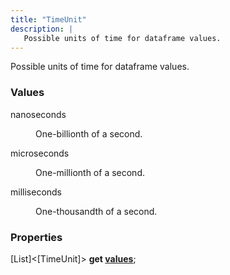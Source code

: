```yaml
---
title: "TimeUnit"
description: |
   Possible units of time for dataframe values.
---
```

 Possible units of time for dataframe values.

### Values

<dl>
<dt><span class="dart-code">nanoseconds</span></dt>
<dd>
  
 One-billionth of a second.
</dd>
<dt><span class="dart-code">microseconds</span></dt>
<dd>
  
 One-millionth of a second.
</dd>
<dt><span class="dart-code">milliseconds</span></dt>
<dd>
  
 One-thousandth of a second.
</dd>
</dl>


### Properties
<dl>
<dt>

<span class="dart-code">[List]\<[TimeUnit]> <strong>get [values](values)</strong>;</span>
</dt>
</dl>
